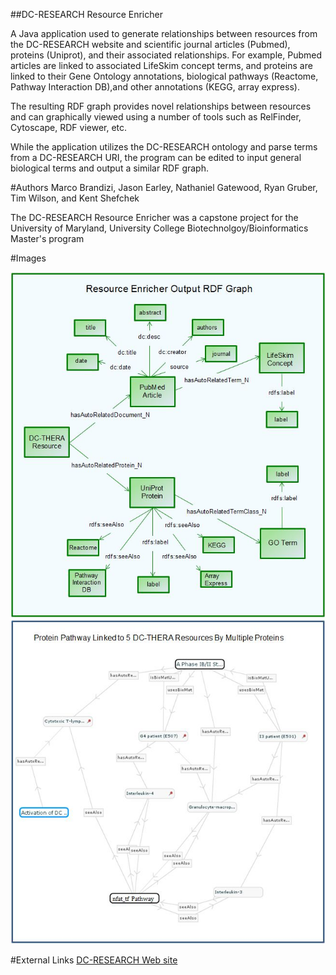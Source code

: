 ##DC-RESEARCH Resource Enricher

A Java application used to generate relationships between resources from the DC-RESEARCH website and scientific journal articles (Pubmed), proteins (Uniprot), and their associated relationships. 
For example, Pubmed articles are linked to associated LifeSkim concept terms, and proteins are linked to their Gene Ontology annotations, biological pathways (Reactome, Pathway Interaction DB),and other annotations (KEGG, array express).

The resulting RDF graph provides novel relationships between resources and can graphically viewed
using a number of tools such as RelFinder, Cytoscape, RDF viewer, etc.

While the application utilizes the DC-RESEARCH ontology and parse terms from a DC-RESEARCH URI, the
program can be edited to input general biological terms and output a similar RDF graph.

#Authors
Marco Brandizi, Jason Earley, Nathaniel Gatewood, Ryan Gruber, Tim Wilson, and Kent Shefchek

The DC-RESEARCH Resource Enricher was a capstone project for the University of Maryland, University College
Biotechnolgoy/Bioinformatics Master's program


#Images

![Representation of the RDF graph created by the DC-THERA enricher](https://github.com/UMUC-Capstone-Project/IntelliLeaf-Resource-Enricher/blob/master/images/RDFGraph.JPG)
![Here is an example of results graphically viewed in RelFinder](https://github.com/UMUC-Capstone-Project/IntelliLeaf-Resource-Enricher/blob/master/images/example.JPG)

#External Links
[DC-RESEARCH Web site](http://dc-research.eu/)

